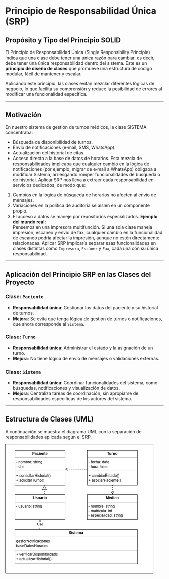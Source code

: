 # Principio de Responsabilidad Única (SRP)

## Propósito y Tipo del Principio SOLID

El Principio de Responsabilidad Única (Single Responsibility Principle) indica que una clase debe tener una única razón para cambiar, es decir, debe tener una única responsabilidad dentro del sistema. Este es un **principio de diseño de clases** que promueve una estructura de código modular, fácil de mantener y escalar.

Aplicando este principio, las clases evitan mezclar diferentes lógicas de negocio, lo que facilita su comprensión y reduce la posibilidad de errores al modificar una funcionalidad específica.

---

## Motivación

En nuestro sistema de gestión de turnos médicos, la clase SISTEMA concentraba:
- Búsqueda de disponibilidad de turnos.
- Envío de notificaciones (e‑mail, SMS, WhatsApp).
- Actualización del historial de citas.
- Acceso directo a la base de datos de horarios.
Esta mezcla de responsabilidades implicaba que cualquier cambio en la lógica de notificaciones (por ejemplo, migrar de e‑mail a WhatsApp) obligaba a modificar Sistema, arriesgando romper funcionalidades de búsqueda o de historial.
Aplicar SRP nos lleva a extraer cada responsabilidad en servicios dedicados, de modo que:
1) Cambios en la lógica de búsqueda de horarios no afecten al envío de mensajes.
2) Variaciones en la política de auditoría se aíslen en un componente propio.
3) El acceso a datos se maneje por repositorios especializados.
**Ejemplo del mundo real:**  
Pensemos en una impresora multifunción. Si una sola clase maneja impresión, escaneo y envío de fax, cualquier cambio en la funcionalidad de escaneo podría afectar la impresión, aunque no estén directamente relacionadas. Aplicar SRP implicaría separar esas funcionalidades en clases distintas como `Impresora`, `Escáner` y `Fax`, cada una con su única responsabilidad.

---

## Aplicación del Principio SRP en las Clases del Proyecto

### Clase: `Paciente`
- **Responsabilidad única**: Gestionar los datos del paciente y su historial de turnos.
- **Mejora**: Se evita que tenga lógica de gestión de turnos o notificaciones, que ahora corresponde al `Sistema`.

### Clase: `Turno`
- **Responsabilidad única**: Administrar el estado y la asignación de un turno.
- **Mejora**: No tiene lógica de envío de mensajes o validaciones externas.

### Clase: `Sistema`
- **Responsabilidad única**: Coordinar funcionalidades del sistema, como búsquedas, notificaciones y visualización de datos.
- **Mejora**: Centraliza tareas de coordinación, sin apropiarse de responsabilidades específicas de los actores del sistema.

---

## Estructura de Clases (UML)

A continuación se muestra el diagrama UML con la separación de responsabilidades aplicada según el SRP.

![Diagrama UML SRP](diagrama_srp.png)
